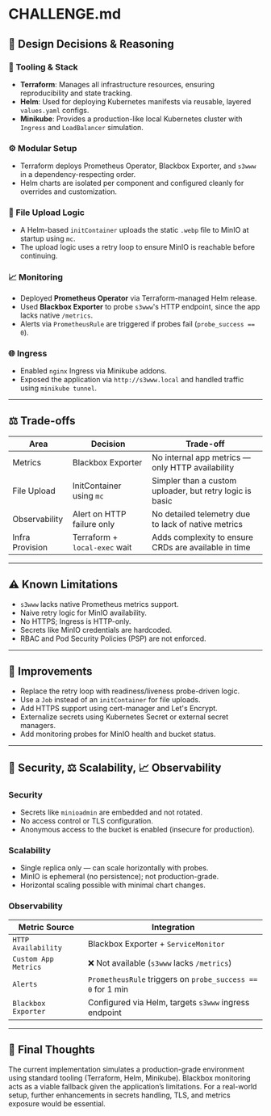 # CHALLENGE.md

## 🧠 Design Decisions & Reasoning

### 🧱 Tooling & Stack

- **Terraform**: Manages all infrastructure resources, ensuring reproducibility and state tracking.
- **Helm**: Used for deploying Kubernetes manifests via reusable, layered `values.yaml` configs.
- **Minikube**: Provides a production-like local Kubernetes cluster with `Ingress` and `LoadBalancer` simulation.

### ⚙️ Modular Setup

- Terraform deploys Prometheus Operator, Blackbox Exporter, and `s3www` in a dependency-respecting order.
- Helm charts are isolated per component and configured cleanly for overrides and customization.

### 🧾 File Upload Logic

- A Helm-based `initContainer` uploads the static `.webp` file to MinIO at startup using `mc`.
- The upload logic uses a retry loop to ensure MinIO is reachable before continuing.

### 📈 Monitoring

- Deployed **Prometheus Operator** via Terraform-managed Helm release.
- Used **Blackbox Exporter** to probe `s3www`'s HTTP endpoint, since the app lacks native `/metrics`.
- Alerts via `PrometheusRule` are triggered if probes fail (`probe_success == 0`).

### 🌐 Ingress

- Enabled `nginx` Ingress via Minikube addons.
- Exposed the application via `http://s3www.local` and handled traffic using `minikube tunnel`.

---

## ⚖️ Trade-offs

| Area            | Decision                     | Trade-off                                                |
|-----------------|------------------------------|-----------------------------------------------------------|
| Metrics         | Blackbox Exporter            | No internal app metrics — only HTTP availability          |
| File Upload     | InitContainer using `mc`     | Simpler than a custom uploader, but retry logic is basic  |
| Observability   | Alert on HTTP failure only   | No detailed telemetry due to lack of native metrics       |
| Infra Provision | Terraform + `local-exec` wait | Adds complexity to ensure CRDs are available in time     |

---

## ⚠️ Known Limitations

- `s3www` lacks native Prometheus metrics support.
- Naive retry logic for MinIO availability.
- No HTTPS; Ingress is HTTP-only.
- Secrets like MinIO credentials are hardcoded.
- RBAC and Pod Security Policies (PSP) are not enforced.

---

## 🚀 Improvements

- Replace the retry loop with readiness/liveness probe-driven logic.
- Use a `Job` instead of an `initContainer` for file uploads.
- Add HTTPS support using cert-manager and Let's Encrypt.
- Externalize secrets using Kubernetes Secret or external secret managers.
- Add monitoring probes for MinIO health and bucket status.

---

## 🔐 Security, ⚖️ Scalability, 📈 Observability

### Security

- Secrets like `minioadmin` are embedded and not rotated.
- No access control or TLS configuration.
- Anonymous access to the bucket is enabled (insecure for production).

### Scalability

- Single replica only — can scale horizontally with probes.
- MinIO is ephemeral (no persistence); not production-grade.
- Horizontal scaling possible with minimal chart changes.

### Observability

| Metric Source         | Integration                                                             |
|-----------------------|--------------------------------------------------------------------------|
| `HTTP Availability`   | Blackbox Exporter + `ServiceMonitor`                                     |
| `Custom App Metrics`  | ❌ Not available (`s3www` lacks `/metrics`)                              |
| `Alerts`              | `PrometheusRule` triggers on `probe_success == 0` for 1 min             |
| `Blackbox Exporter`   | Configured via Helm, targets `s3www` ingress endpoint                   |

---

## 🧠 Final Thoughts

The current implementation simulates a production-grade environment using standard tooling (Terraform, Helm, Minikube). Blackbox monitoring acts as a viable fallback given the application’s limitations. For a real-world setup, further enhancements in secrets handling, TLS, and metrics exposure would be essential.

